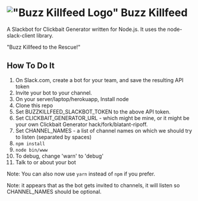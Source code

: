 # !["Buzz Killfeed Logo"](https://github.com/shannonwells/buzzkillfeed/blob/master/assets/buzzkillfeed-icon-sm.png ) Buzz Killfeed

A Slackbot for Clickbait Generator written for Node.js.  It uses the node-slack-client library.

"Buzz Killfeed to the Rescue!"

## How To Do It

1. On Slack.com, create a bot for your team, and save the resulting API token
1. Invite your bot to your channel.
1. On your server/laptop/herokuapp, Install node
1. Clone this repo
1. Set BUZZKILLFEED_SLACKBOT_TOKEN to the above API token.
1. Set CLICKBAIT_GENERATOR_URL - which might be mine, or it might be your own Clickbait Generator hack/fork/blatant-ripoff.
1. Set CHANNEL_NAMES - a list of channel names on which we should try to listen (separated by spaces)
1. ```npm install```
1. ```node bin/www```
1. To debug, change 'warn' to 'debug'
1. Talk to or about your bot

Note: You can also now use `yarn` instead of `npm` if you prefer.

Note: it appears that as the bot gets invited to channels, it will listen
so CHANNEL_NAMES should be optional.
